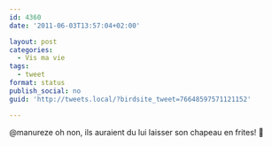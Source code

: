 ```yaml
---
id: 4360
date: '2011-06-03T13:57:04+02:00'

layout: post
categories:
  - Vis ma vie
tags:
  - tweet
format: status
publish_social: no
guid: 'http://tweets.local/?birdsite_tweet=76648597571121152'

---
```


@manureze oh non, ils auraient du lui laisser son chapeau en frites! 🙁